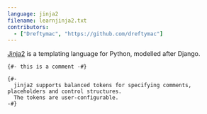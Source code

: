 ```yaml
---
language: jinja2
filename: learnjinja2.txt
contributors:
  - ["Dreftymac", "https://github.com/dreftymac"]
---
```


[Jinja2](http://jinja.pocoo.org/docs/dev/intro/#) is a templating language for Python, modelled after Django. 

```jinja
{#- this is a comment -#}

{#-
  jinja2 supports balanced tokens for specifying comments, placeholders and control structures.
  The tokens are user-configurable.
-#}

```
